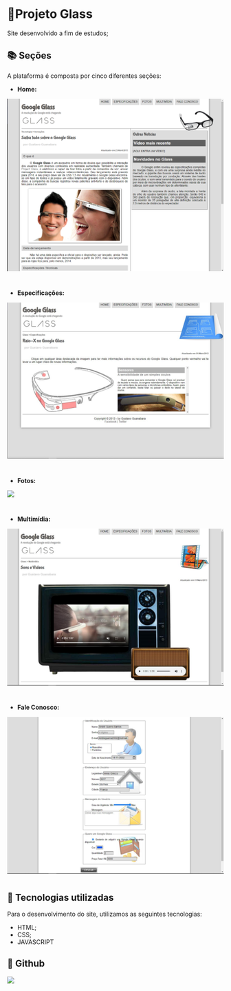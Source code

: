 # 🌈Projeto Glass 

<div>

Site desenvolvido a fim de estudos;



## 📚 Seções
  A plataforma é composta por cinco diferentes seções:
  - <strong>Home:</strong> 
  <img src="https://github.com/AndreWar10/Projeto-Glass/blob/master/2021-12-07%20(2).png"/>
  
  #
  
  - <strong>Especificações:</strong>
  <img src="https://github.com/AndreWar10/Projeto-Glass/blob/master/glass.src/especificacoes.jpg"/>
  
  #
  
  - <strong>Fotos:</strong>
  <img src="https://github.com/AndreWar10/Projeto-Glass/blob/master/glass.src/fotos.JPG"/>
  
  #
  
  - <strong>Multimídia:</strong>
  <img src="https://github.com/AndreWar10/Projeto-Glass/blob/master/glass.src/multimidia.JPG"/>
  
  #
  
  - <strong>Fale Conosco:</strong>
  <img src="https://github.com/AndreWar10/Projeto-Glass/blob/master/glass.src/faleconosco.JPG"/>
  
  #
   
## 💼 Tecnologias utilizadas
  Para o desenvolvimento do site, utilizamos as seguintes tecnologias:
  - HTML;
  - CSS;
  - JAVASCRIPT

## 🦄 Github
<a href="https://github.com/AndreWar10/" alt="Github">
<img src="https://img.shields.io/badge/-Github-1C1C1C?style=for-the-badge&logo=Github&logoColor=00FFFF&link=https://github.com/AndreWar10/"/>
</a>
